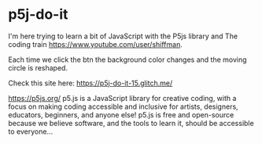 # p5j-do-it
 
I'm here trying to learn a bit of JavaScript with the P5js library and The coding train https://www.youtube.com/user/shiffman.

Each time we click the btn the background color changes and the moving circle is reshaped.

Check this site here: https://p5j-do-it-15.glitch.me/

https://p5js.org/ p5.js is a JavaScript library for creative coding, with a focus on making coding accessible and inclusive for artists, designers, educators, beginners, and anyone else! p5.js is free and open-source because we believe software, and the tools to learn it, should be accessible to everyone...
